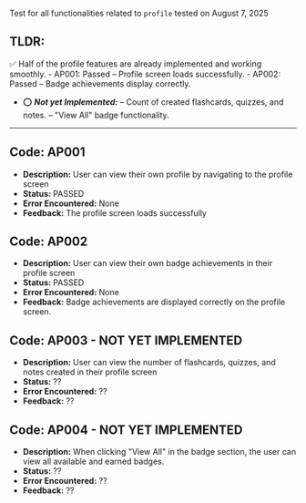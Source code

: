 Test for all functionalities related to `profile` tested on August 7, 2025

## TLDR:
✅ Half of the profile features are already implemented and working smoothly.
    - AP001: Passed – Profile screen loads successfully.
    - AP002: Passed – Badge achievements display correctly.
- ⭕ ***Not yet Implemented:***
    – Count of created flashcards, quizzes, and notes.
    – "View All" badge functionality.
---

## Code: AP001
- **Description:** User can view their own profile by navigating to the profile screen
- **Status:** PASSED
- **Error Encountered:** None
- **Feedback:** The profile screen loads successfully

## Code: AP002
- **Description:** User can view their own badge achievements in their profile screen
- **Status:** PASSED
- **Error Encountered:** None
- **Feedback:** Badge achievements are displayed correctly on the profile screen. 

## Code: AP003 - NOT YET IMPLEMENTED
- **Description:** User can view the number of flashcards, quizzes, and notes created in their profile screen
- **Status:** ??
- **Error Encountered:** ??
- **Feedback:** ??

## Code: AP004 - NOT YET IMPLEMENTED
- **Description:** When clicking "View All" in the badge section, the user can view all available and earned badges.
- **Status:** ??
- **Error Encountered:** ??
- **Feedback:** ??